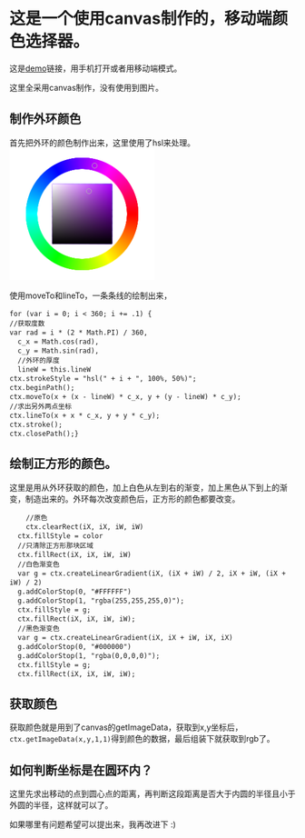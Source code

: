 # 这是一个使用canvas制作的，移动端颜色选择器。

这是[demo](https://yiiouo.github.io/canvas-colorPicker/)链接，用手机打开或者用移动端模式。

这里全采用canvas制作，没有使用到图片。

## 制作外环颜色

首先把外环的颜色制作出来，这里使用了hsl来处理。
![Alt text](./color.png)

使用moveTo和lineTo，一条条线的绘制出来，

	for (var i = 0; i < 360; i += .1) {
    //获取度数
    var rad = i * (2 * Math.PI) / 360,
      c_x = Math.cos(rad),
      c_y = Math.sin(rad),
      //外环的厚度
      lineW = this.lineW
    ctx.strokeStyle = "hsl(" + i + ", 100%, 50%)";
    ctx.beginPath();
    ctx.moveTo(x + (x - lineW) * c_x, y + (y - lineW) * c_y);
    //求出另外两点坐标
    ctx.lineTo(x + x * c_x, y + y * c_y);
    ctx.stroke();
    ctx.closePath();}

## 绘制正方形的颜色。

这里是用从外环获取的颜色，加上白色从左到右的渐变，加上黑色从下到上的渐变，制造出来的。外环每次改变颜色后，正方形的颜色都要改变。

		//原色
		ctx.clearRect(iX, iX, iW, iW)
	  ctx.fillStyle = color
	  //只清除正方形那块区域
	  ctx.fillRect(iX, iX, iW, iW)
	  //白色渐变色
	  var g = ctx.createLinearGradient(iX, (iX + iW) / 2, iX + iW, (iX + iW) / 2)
	  g.addColorStop(0, "#FFFFFF")
	  g.addColorStop(1, "rgba(255,255,255,0)");
	  ctx.fillStyle = g;
	  ctx.fillRect(iX, iX, iW, iW);
	  //黑色渐变色
	  var g = ctx.createLinearGradient(iX, iX + iW, iX, iX)
	  g.addColorStop(0, "#000000")
	  g.addColorStop(1, "rgba(0,0,0,0)");
	  ctx.fillStyle = g;
	  ctx.fillRect(iX, iX, iW, iW);


## 获取颜色

获取颜色就是用到了canvas的getImageData，获取到x,y坐标后，`ctx.getImageData(x,y,1,1)`得到颜色的数据，最后组装下就获取到rgb了。

## 如何判断坐标是在圆环内？

这里先求出移动的点到圆心点的距离，再判断这段距离是否大于内圆的半径且小于外圆的半径，这样就可以了。


如果哪里有问题希望可以提出来，我再改进下 :)
